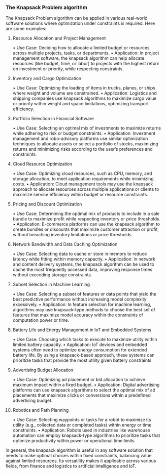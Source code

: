 ### The Knapsack Problem algorithm

The Knapsack Problem algorithm can be applied in various real-world software solutions where optimization under constraints is required. Here are some examples:

1. Resource Allocation and Project Management

	•	Use Case: Deciding how to allocate a limited budget or resources across multiple projects, tasks, or departments.
	•	Application: In project management software, the knapsack algorithm can help allocate resources (like budget, time, or labor) to projects with the highest return on investment or priority, while respecting constraints.

2. Inventory and Cargo Optimization

	•	Use Case: Optimizing the loading of items in trucks, planes, or ships where weight and volume are constrained.
	•	Application: Logistics and shipping companies use knapsack algorithms to maximize cargo value or priority within weight and space limitations, optimizing transport efficiency.

3. Portfolio Selection in Financial Software

	•	Use Case: Selecting an optimal mix of investments to maximize returns while adhering to risk or budget constraints.
	•	Application: Investment management and robo-advisory platforms use similar optimization techniques to allocate assets or select a portfolio of stocks, maximizing returns and minimizing risks according to the user’s preferences and constraints.

4. Cloud Resource Optimization

	•	Use Case: Optimizing cloud resources, such as CPU, memory, and storage allocation, to meet application requirements while minimizing costs.
	•	Application: Cloud management tools may use the knapsack approach to allocate resources across multiple applications or clients to maximize service efficiency within budget or resource constraints.

5. Pricing and Discount Optimization

	•	Use Case: Determining the optimal mix of products to include in a sale bundle to maximize profit while respecting inventory or price thresholds.
	•	Application: E-commerce platforms can use the knapsack algorithm to create bundles or discounts that maximize customer attraction or profit, without breaching inventory limitations or price thresholds.

6. Network Bandwidth and Data Caching Optimization

	•	Use Case: Selecting data to cache or store in memory to reduce latency while fitting within memory capacity.
	•	Application: In network and content delivery systems, the knapsack algorithm can be used to cache the most frequently accessed data, improving response times without exceeding storage constraints.

7. Subset Selection in Machine Learning

	•	Use Case: Selecting a subset of features or data points that yield the best predictive performance without increasing model complexity excessively.
	•	Application: In feature selection for machine learning, algorithms may use knapsack-type methods to choose the best set of features that maximize model accuracy within the constraints of computation power or time.

8. Battery Life and Energy Management in IoT and Embedded Systems

	•	Use Case: Choosing which tasks to execute to maximize utility within limited battery capacity.
	•	Application: IoT devices and embedded systems often need to optimize energy consumption for extended battery life. By using a knapsack-based approach, these systems can prioritize tasks that provide the most utility given battery constraints.

9. Advertising Budget Allocation

	•	Use Case: Optimizing ad placement or bid allocation to achieve maximum impact within a fixed budget.
	•	Application: Digital advertising platforms can use knapsack algorithms to select the optimal mix of ad placements that maximize clicks or conversions within a predefined advertising budget.

10. Robotics and Path Planning

	•	Use Case: Selecting waypoints or tasks for a robot to maximize its utility (e.g., collected data or completed tasks) within energy or time constraints.
	•	Application: Robots used in industries like warehouse automation can employ knapsack-type algorithms to prioritize tasks that optimize productivity within power or operational time limits.

In general, the knapsack algorithm is useful in any software solution that needs to make optimal choices within fixed constraints, balancing value against limited resources. Its versatility makes it applicable across various fields, from finance and logistics to artificial intelligence and IoT.